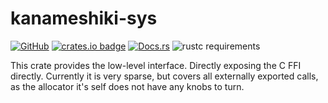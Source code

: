 # kanameshiki-sys
[![GitHub](https://img.shields.io/github/license/Starz0r/kanameshiki-rs?style=flat-square)](https://github.com/Starz0r/kanameshiki-rs) [![crates.io badge](https://shields.io/crates/v/kanameshiki-sys?style=flat-square)](https://crates.io/kanameshiki-sys) [![Docs.rs](https://img.shields.io/docsrs/kanameshiki-sys/latest?style=flat-square)](https://docs.rs/kanameshiki-sys/latest) ![rustc requirements](https://img.shields.io/badge/rust-1.49+-brightgreen.svg?logo=rust&style=flat-square)

This crate provides the low-level interface. Directly exposing the C FFI directly. Currently it is very sparse, but covers all externally exported calls, as the allocator it's self does not have any knobs to turn.